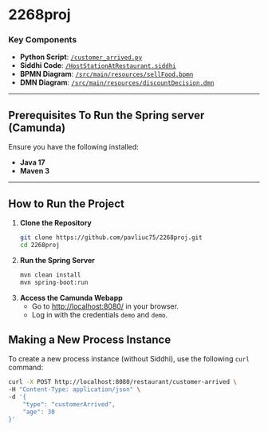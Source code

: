 # 2268proj

### Key Components
- **Python Script**: [`/customer_arrived.py`](customer_arrived.py)
- **Siddhi Code**: [`/HostStationAtRestaurant.siddhi`](HostStationAtRestaurant.siddhi)
- **BPMN Diagram**: [`/src/main/resources/sellFood.bpmn`](src/main/resources/sellFood.bpmn)
- **DMN Diagram**: [`/src/main/resources/discountDecision.dmn`](src/main/resources/discountDecision.dmn)

---

## Prerequisites To Run the Spring server (Camunda)
Ensure you have the following installed:
- **Java 17**
- **Maven 3**

---

## How to Run the Project

1. **Clone the Repository**
   ```bash
   git clone https://github.com/pavliuc75/2268proj.git
   cd 2268proj
    ```
2. **Run the Spring Server**
   ```bash
   mvn clean install
   mvn spring-boot:run
   ```
3. **Access the Camunda Webapp**
    - Go to [http://localhost:8080/](http://localhost:8080/) in your browser.
    - Log in with the credentials `demo` and `demo`.


## Making a New Process Instance

To create a new process instance (without Siddhi), use the following `curl` command:

```bash
curl -X POST http://localhost:8080/restaurant/customer-arrived \
-H "Content-Type: application/json" \
-d '{
    "type": "customerArrived",
    "age": 30
}'